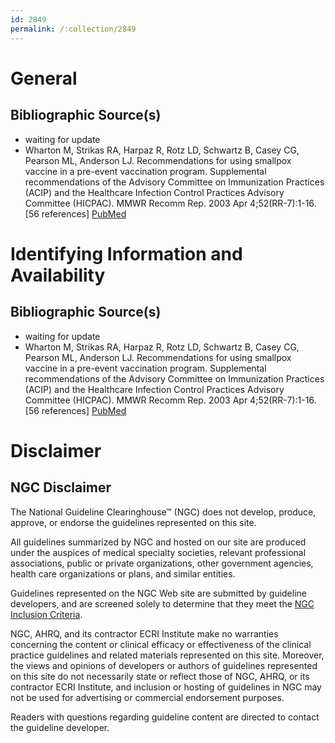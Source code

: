 ```yaml
---
id: 2849
permalink: /:collection/2849
---
```


# General

## Bibliographic Source(s)

- waiting for update
- Wharton M, Strikas RA, Harpaz R, Rotz LD, Schwartz B, Casey CG, Pearson ML, Anderson LJ. Recommendations for using smallpox vaccine in a pre-event vaccination program. Supplemental recommendations of the Advisory Committee on Immunization Practices (ACIP) and the Healthcare Infection Control Practices Advisory Committee (HICPAC). MMWR Recomm Rep. 2003 Apr 4;52(RR-7):1-16. [56 references] [ PubMed ](http://www.ncbi.nlm.nih.gov/entrez/query.fcgi?cmd=Retrieve&db=pubmed&dopt=Abstract&list_uids=12710832)

# Identifying Information and Availability

## Bibliographic Source(s)

- waiting for update
- Wharton M, Strikas RA, Harpaz R, Rotz LD, Schwartz B, Casey CG, Pearson ML, Anderson LJ. Recommendations for using smallpox vaccine in a pre-event vaccination program. Supplemental recommendations of the Advisory Committee on Immunization Practices (ACIP) and the Healthcare Infection Control Practices Advisory Committee (HICPAC). MMWR Recomm Rep. 2003 Apr 4;52(RR-7):1-16. [56 references] [ PubMed ](http://www.ncbi.nlm.nih.gov/entrez/query.fcgi?cmd=Retrieve&db=pubmed&dopt=Abstract&list_uids=12710832)

# Disclaimer

## NGC Disclaimer

The National Guideline Clearinghouse™ (NGC) does not develop, produce, approve, or endorse the guidelines represented on this site.

All guidelines summarized by NGC and hosted on our site are produced under the auspices of medical specialty societies, relevant professional associations, public or private organizations, other government agencies, health care organizations or plans, and similar entities.

Guidelines represented on the NGC Web site are submitted by guideline developers, and are screened solely to determine that they meet the [NGC Inclusion Criteria](/help-and-about/summaries/inclusion-criteria).

NGC, AHRQ, and its contractor ECRI Institute make no warranties concerning the content or clinical efficacy or effectiveness of the clinical practice guidelines and related materials represented on this site. Moreover, the views and opinions of developers or authors of guidelines represented on this site do not necessarily state or reflect those of NGC, AHRQ, or its contractor ECRI Institute, and inclusion or hosting of guidelines in NGC may not be used for advertising or commercial endorsement purposes.

Readers with questions regarding guideline content are directed to contact the guideline developer.

